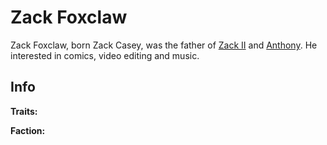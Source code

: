 # Zack Foxclaw

Zack Foxclaw, born Zack Casey, was the father of [Zack II](zackII.md) and [Anthony](anthony.md). He interested in comics, video editing and music.

## Info

**Traits:**

**Faction:**